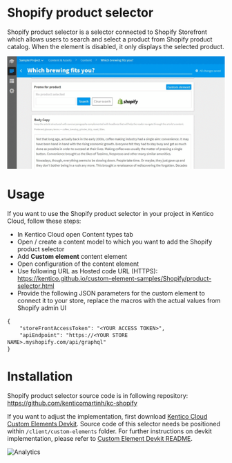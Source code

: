 # Shopify product selector
Shopify product selector is a selector connected to Shopify Storefront which allows users to search and select a product from Shopify product catalog. When the element is disabled, it only displays the selected product.

![Shopify product selector](ShopifyProductSelector.gif)

# Usage

If you want to use the Shopify product selector in your project in Kentico Cloud, follow these steps:

* In Kentico Cloud open Content types tab
* Open / create a content model to which you want to add the Shopify product selector
* Add **Custom element** content element
* Open configuration of the content element
* Use following URL as Hosted code URL (HTTPS): https://kentico.github.io/custom-element-samples/Shopify/product-selector.html
* Provide the following JSON parameters for the custom element to connect it to your store, replace the macros with the actual values from Shopify admin UI

```
{
    "storeFrontAccessToken": "<YOUR ACCESS TOKEN>",
    "apiEndpoint": "https://<YOUR STORE NAME>.myshopify.com/api/graphql"
}
```

# Installation

Shopify product selector source code is in following repository: https://github.com/kenticomartinh/kc-shopify

If you want to adjust the implementation, first download [Kentico Cloud Custom Elements Devkit](https://github.com/kentico/custom-element-devkit). Source code of this selector needs be positioned within `/client/custom-elements` folder. For further instructions on devkit implementation, please refer to [Custom Element Devkit README](https://github.com/Kentico/custom-element-devkit/blob/master/readme.md).

![Analytics](https://kentico-ga-beacon.azurewebsites.net/api/UA-69014260-4/Kentico/custom-elements-samples/Shopify?pixel)
